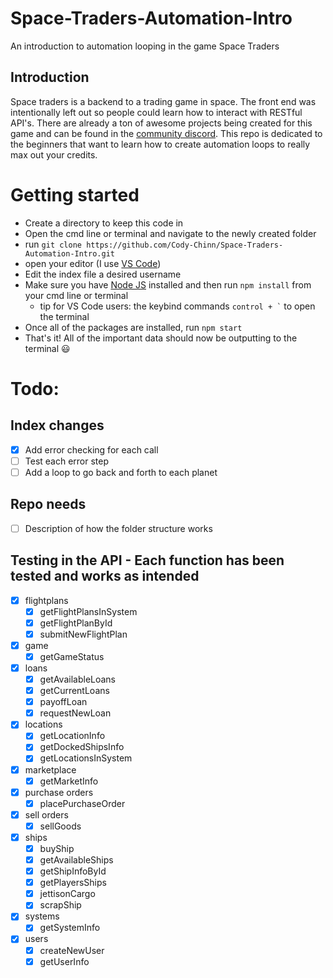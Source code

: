 # Space-Traders-Automation-Intro
An introduction to automation looping in the game Space Traders

## Introduction
Space traders is a backend to a trading game in space. The front end was intentionally left out so people could learn how to interact with RESTful API's. There are already a ton of awesome projects being created for this game and can be found in the [community discord](https://discord.gg/tQcRvx6a). This repo is dedicated to the beginners that want to learn how to create automation loops to really max out your credits.

# Getting started
 - Create a directory to keep this code in
 - Open the cmd line or terminal and navigate to the newly created folder
 - run ```git clone https://github.com/Cody-Chinn/Space-Traders-Automation-Intro.git```
 - open your editor (I use [VS Code](https://code.visualstudio.com/download))
 - Edit the index file a desired username
 - Make sure you have [Node JS](https://nodejs.org/en/download/) installed and then run ```npm install``` from your cmd line or terminal
    - tip for VS Code users: the keybind commands ``` control + ` ``` to open the terminal
 - Once all of the packages are installed, run ```npm start```
 - That's it! All of the important data should now be outputting to the terminal 😃

# Todo:
## Index changes
- [x] Add error checking for each call
- [ ] Test each error step
- [ ] Add a loop to go back and forth to each planet

## Repo needs
- [ ] Description of how the folder structure works

## Testing in the API - Each function has been tested and works as intended
- [x] flightplans
    - [x] getFlightPlansInSystem
    - [x] getFlightPlanById
    - [x] submitNewFlightPlan
- [x] game
    - [x] getGameStatus
- [x] loans
    - [x] getAvailableLoans
    - [x] getCurrentLoans
    - [x] payoffLoan
    - [x] requestNewLoan
- [x] locations
    - [x] getLocationInfo
    - [x] getDockedShipsInfo
    - [x] getLocationsInSystem
- [x] marketplace
    - [x] getMarketInfo
- [x] purchase orders
    - [x] placePurchaseOrder
- [x] sell orders
    - [x] sellGoods
- [x] ships
    - [x] buyShip
    - [x] getAvailableShips
    - [x] getShipInfoById
    - [x] getPlayersShips
    - [x] jettisonCargo
    - [x] scrapShip
- [x] systems
    - [x] getSystemInfo
- [x] users
    - [x] createNewUser
    - [x] getUserInfo
